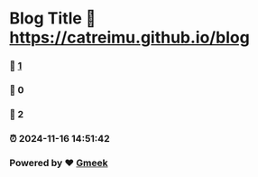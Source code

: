# Blog Title :link: https://catreimu.github.io/blog 
### :page_facing_up: [1](https://catreimu.github.io/blog/tag.html) 
### :speech_balloon: 0 
### :hibiscus: 2 
### :alarm_clock: 2024-11-16 14:51:42 
### Powered by :heart: [Gmeek](https://github.com/Meekdai/Gmeek)
